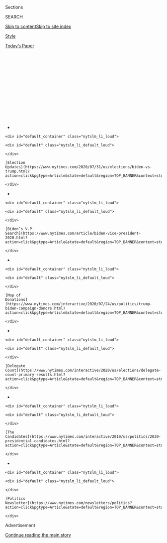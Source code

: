 <div id="app">

<div>

<div>

<div>

<div class="NYTAppHideMasthead css-1q2w90k e1suatyy0">

<div class="section css-ui9rw0 e1suatyy2">

<div class="css-eph4ug er09x8g0">

<div class="css-6n7j50">

</div>

<span class="css-1dv1kvn">Sections</span>

<div class="css-10488qs">

<span class="css-1dv1kvn">SEARCH</span>

</div>

[Skip to content](#site-content)[Skip to site
index](#site-index)

</div>

<div id="masthead-section-label" class="css-1wr3we4 eaxe0e00">

[Style](https://www.nytimes.com/section/style)

</div>

<div class="css-10698na e1huz5gh0">

</div>

</div>

<div id="masthead-bar-one" class="section hasLinks css-15hmgas e1csuq9d3">

<div class="css-uqyvli e1csuq9d0">

</div>

<div class="css-1uqjmks e1csuq9d1">

</div>

<div class="css-9e9ivx">

[](https://myaccount.nytimes.com/auth/login?response_type=cookie&client_id=vi)

</div>

<div class="css-1bvtpon e1csuq9d2">

[Today’s
Paper](https://www.nytimes.com/section/todayspaper)

</div>

</div>

</div>

</div>

<div data-aria-hidden="false">

<div id="site-content" data-role="main">

<div>

<div class="css-1aor85t" style="opacity:0.000000001;z-index:-1;visibility:hidden">

<div class="css-1hqnpie">

<div class="css-epjblv">

<span class="css-17xtcya">[Style](/section/style)</span><span class="css-x15j1o">|</span><span class="css-fwqvlz">The
Political Pundits of
TikTok</span>

</div>

<div class="css-k008qs">

<div class="css-1iwv8en">

<span class="css-18z7m18"></span>

<div>

</div>

</div>

<span class="css-1n6z4y">https://nyti.ms/2PwTYrn</span>

<div class="css-1705lsu">

<div class="css-4xjgmj">

<div class="css-4skfbu" data-role="toolbar" data-aria-label="Social Media Share buttons, Save button, and Comments Panel with current comment count" data-testid="share-tools">

  - 
  - 
  - 
  - 
    
    <div class="css-6n7j50">
    
    </div>

  - 

</div>

</div>

</div>

</div>

</div>

</div>

<div id="NYT_TOP_BANNER_REGION" class="css-13pd83m">

<div>

<div id="styln-elections-notifications-menu" class="section interactive-content interactive-size-medium css-1edisqu">

<div class="css-17ih8de interactive-body">

<div class="nytslm_innerContainer" data-aria-live="polite">

<div class="nytslm_title">

</div>

  - 
    
    <div id="default_container" class="nytslm_li_loud">
    
    <div id="default" class="nytslm_li_default_loud">
    
    </div>
    
    [Election
    Updates](https://www.nytimes.com/2020/07/31/us/elections/biden-vs-trump.html?action=click&pgtype=Article&state=default&region=TOP_BANNER&context=storylines_menu)
    
    </div>

  - 
    
    <div id="default_container" class="nytslm_li_loud">
    
    <div id="default" class="nytslm_li_default_loud">
    
    </div>
    
    [Biden’s V.P.
    Search](https://www.nytimes.com/article/biden-vice-president-2020.html?action=click&pgtype=Article&state=default&region=TOP_BANNER&context=storylines_menu)
    
    </div>

  - 
    
    <div id="default_container" class="nytslm_li_loud">
    
    <div id="default" class="nytslm_li_default_loud">
    
    </div>
    
    [Map of
    Donations](https://www.nytimes.com/interactive/2020/07/24/us/politics/trump-biden-campaign-donors.html?action=click&pgtype=Article&state=default&region=TOP_BANNER&context=storylines_menu)
    
    </div>

  - 
    
    <div id="default_container" class="nytslm_li_loud">
    
    <div id="default" class="nytslm_li_default_loud">
    
    </div>
    
    [Delegate
    Count](https://www.nytimes.com/interactive/2020/us/elections/delegate-count-primary-results.html?action=click&pgtype=Article&state=default&region=TOP_BANNER&context=storylines_menu)
    
    </div>

  - 
    
    <div id="default_container" class="nytslm_li_loud">
    
    <div id="default" class="nytslm_li_default_loud">
    
    </div>
    
    [The
    Candidates](https://www.nytimes.com/interactive/2019/us/politics/2020-presidential-candidates.html?action=click&pgtype=Article&state=default&region=TOP_BANNER&context=storylines_menu)
    
    </div>

  - 
    
    <div id="default_container" class="nytslm_li_loud">
    
    <div id="default" class="nytslm_li_default_loud">
    
    </div>
    
    [Politics
    Newsletter](https://www.nytimes.com/newsletters/politics?action=click&pgtype=Article&state=default&region=TOP_BANNER&context=storylines_menu)
    
    </div>

</div>

</div>

</div>

</div>

</div>

<div id="top-wrapper" class="css-1sy8kpn">

<div id="top-slug" class="css-l9onyx">

Advertisement

</div>

[Continue reading the main
story](#after-top)

<div class="ad top-wrapper" style="text-align:center;height:100%;display:block;min-height:250px">

<div id="top" class="place-ad" data-position="top" data-size-key="top">

</div>

</div>

<div id="after-top">

</div>

</div>

<div>

<div id="sponsor-wrapper" class="css-1hyfx7x">

<div id="sponsor-slug" class="css-19vbshk">

Supported by

</div>

[Continue reading the main
story](#after-sponsor)

<div id="sponsor" class="ad sponsor-wrapper" style="text-align:center;height:100%;display:block">

</div>

<div id="after-sponsor">

</div>

</div>

<div class="css-186x18t">

</div>

<div class="css-1vkm6nb ehdk2mb0">

# The Political Pundits of TikTok

</div>

Teenagers are campaigning, debating, running fact checks and forming
party-based coalitions (hype houses). One of them called it “cable news
for young
people.”

<div class="css-79elbk" data-testid="photoviewer-wrapper">

<div class="css-z3e15g" data-testid="photoviewer-wrapper-hidden">

</div>

<div class="css-1a48zt4 ehw59r15" data-testid="photoviewer-children">

![<span class="css-cnj6d5 e1z0qqy90" itemprop="copyrightHolder"><span class="css-1ly73wi e1tej78p0">Credit...</span><span><span>Illustration
by The New York Times; logos, via
TikTok</span></span></span>](https://static01.nyt.com/images/2020/03/01/fashion/27POLITICStikTok-topart/27POLITICStikTok-topart-articleLarge.jpg?quality=75&auto=webp&disable=upscale)

</div>

</div>

<div class="css-18e8msd">

<div class="css-vp77d3 epjyd6m0">

<div class="css-hus3qt ey68jwv0" data-aria-hidden="true">

[![Taylor
Lorenz](https://static01.nyt.com/images/2020/03/18/reader-center/author-taylor-lorenz/author-taylor-lorenz-thumbLarge.png
"Taylor Lorenz")](https://www.nytimes.com/by/taylor-lorenz)

</div>

<div class="css-1baulvz">

By [<span class="css-1baulvz last-byline" itemprop="name">Taylor
Lorenz</span>](https://www.nytimes.com/by/taylor-lorenz)

</div>

</div>

  - 
    
    <div class="css-ld3wwf e16638kd2">
    
    Published Feb. 27, 2020Updated April 29,
    2020
    
    </div>

  - 
    
    <div class="css-4xjgmj">
    
    <div class="css-pvvomx" data-role="toolbar" data-aria-label="Social Media Share buttons, Save button, and Comments Panel with current comment count" data-testid="share-tools">
    
      - 
      - 
      - 
      - 
        
        <div class="css-6n7j50">
        
        </div>
    
      - 
    
    </div>
    
    </div>

</div>

</div>

<div class="section meteredContent css-1r7ky0e" name="articleBody" itemprop="articleBody">

<div class="css-1fanzo5 StoryBodyCompanionColumn">

<div class="css-53u6y8">

As Twitter and Facebook continue to dominate conversations about social
media and the 2020 presidential election, TikTok is quietly becoming a
political force.

Teenagers in America — many of them too young to vote — are forming
political coalitions on TikTok to campaign for their chosen candidates,
post news updates and fact check opponents. They are sharing real-time
commentary for an audience that is far more likely to watch YouTube
videos than turn on a cable news channel.

</div>

</div>

<div>

</div>

<div class="css-1fanzo5 StoryBodyCompanionColumn">

<div class="css-53u6y8">

In a sense, these TikTok users are building short-form TV networks, each
with a cast of talking heads. On TikTok they’re called hype houses,
named after the high-powered [influencer collab house in Los
Angeles](https://www.nytimes.com/2020/01/03/style/hype-house-los-angeles-tik-tok.html).
These political houses are not physical homes, but virtual, ideological
ones represented by group accounts.

</div>

</div>

<div class="css-1fanzo5 StoryBodyCompanionColumn">

<div class="css-53u6y8">

There are conservative-leaning houses
([@conservativehypehouse](https://www.tiktok.com/@conservativehypehouse),
[@theconservativehypehouse](https://www.tiktok.com/@theconservativehypehouse),
[@TikTokrepublicans](https://www.tiktok.com/@tiktokrepublicans) and
[@therepublicanhypehouse](https://www.tiktok.com/@therepublicanhypehouse),
which amassed more than 217,000 followers in under a month) and liberal
ones ([@liberalhypehouse](https://www.tiktok.com/@liberalhypehouse),
[@leftist.hype.house](https://www.tiktok.com/@leftist.hype.house)).
There are also [bipartisan](https://www.tiktok.com/@camdean699) houses,
for users who love discourse, and undecided houses, for those who aren’t
sure what or whom they love.

“I do feel like TikTok is cable news for young people,” said Sterling
Cade Lewis, 19, who has nearly 100,000 followers. “CNN and Fox and
big-name news media, those are all geared toward people who have
honestly grown up with a longer attention span.”

TikToks, on the other hand, run a maximum of 60 seconds; most videos are
as short as 15. “Being able to make shorter videos and educational
clips, it’s easier to connect with a younger generation who’s just
swiping through their phones 24/7,” Mr. Lewis said.

In recent months, content on TikTok has been [getting more
political](https://www.vox.com/the-goods/2020/1/22/21069469/tiktok-memes-funny-ww3-politics-impeachment-fires).
Before the general election in Britain in December, TikTok users there
[voiced their opinions on
Brexit](https://www.dazeddigital.com/politics/article/47105/1/general-election-tiktok-memes-boris-johnson-jeremy-corbyn-tory-labour)
through popular formats, including lip syncs, skits and “checks”
(self-assessments, essentially). In the United States, political videos
have revolved around the Trump administration, the Democratic
presidential primary and the general presidential election in
November.

</div>

</div>

![](https://static01.nyt.com/images/2020/02/27/autossell/POLITICS-TIKTOK-4/Screen-Shot-2020-02-27-at-12-superJumbo.jpg)

<div class="css-1fanzo5 StoryBodyCompanionColumn">

<div class="css-53u6y8">

The nickname “[Mayo
Pete](https://melmagazine.com/en-us/story/mayo-pete-memes-buttigieg-tiktok-teens),”
for example, was popularized on TikTok, as was [a popular
meme](https://melmagazine.com/en-us/story/camp-pence-tiktok-memes-lgbtq-conversion-therapy)
about Mike Pence, suggesting that he is in favor of gay conversion
therapy. (Vice President Pence is opposed to same-sex marriage, but [he
has never voiced support for conversion
therapy](https://www.nytimes.com/2016/11/30/us/politics/mike-pence-and-conversion-therapy-a-history.html).).
Political hype houses were born out of this enthusiasm for
election-related content.

</div>

</div>

<div class="css-1fanzo5 StoryBodyCompanionColumn">

<div class="css-53u6y8">

Political TikToks often rely on popular trends and dances. In one video,
Kyndal, 14 and a member of @liberalhypehouse, does a dance as she points
to statistics about President Trump’s history of racist
comments.

<div id="NYT_MAIN_CONTENT_1_REGION" class="css-9tf9ac">

<div>

<div id="styln-nfldraft-updates-block" class="section interactive-content interactive-size-medium css-1ftcdic">

<div class="css-17ih8de interactive-body">

<div id="styln-briefing-block" data-asset-id="">

<div class="briefing-block-header-section">

# [Latest Updates: 2020 Election](https://www.nytimes.com/2020/07/31/us/elections/biden-vs-trump.html?action=click&pgtype=Article&state=default&region=MAIN_CONTENT_1&context=storylines_live_updates)

<div class="briefing-block-ts">

Updated 2020-08-01T01:26:45.732Z

</div>

</div>

  - [Kamala Harris, a top vice-presidential contender, confronts double
    standards.](https://www.nytimes.com/2020/07/31/us/elections/biden-vs-trump.html?action=click&pgtype=Article&state=default&region=MAIN_CONTENT_1&context=storylines_live_updates#link-29fdff45)
  - [Karen Bass and Susan Rice are rising on Biden’s vice-presidential
    shortlist.](https://www.nytimes.com/2020/07/31/us/elections/biden-vs-trump.html?action=click&pgtype=Article&state=default&region=MAIN_CONTENT_1&context=storylines_live_updates#link-13ec3d9c)
  - [Trump says Russian bounties to kill U.S. troops ‘never took
    place.’](https://www.nytimes.com/2020/07/31/us/elections/biden-vs-trump.html?action=click&pgtype=Article&state=default&region=MAIN_CONTENT_1&context=storylines_live_updates#link-49e9a016)

<div class="briefing-block-footer">

<div class="briefing-block-footer-meta">

[See more
updates](https://www.nytimes.com/2020/07/31/us/elections/biden-vs-trump.html?action=click&pgtype=Article&state=default&region=MAIN_CONTENT_1&context=storylines_live_updates)

</div>

</div>

</div>

</div>

</div>

</div>

</div>

For the most part, these videos revolve around two candidates: Bernie
Sanders and Mr. Trump. “The Republican hype houses all root for Trump,
and the liberal hype houses all root for Bernie,” said Javon Fonville,
19, the founder of [the progressive hype
house](https://www.tiktok.com/@votebernie2020) (handle:
@votebernie2020).

</div>

</div>

![](https://static01.nyt.com/images/2020/02/27/autossell/politics-tiktok/politics-tiktok-superJumbo.jpg)

![](https://static01.nyt.com/images/2020/02/27/autossell/politics-tiktok2/politics-tiktok2-superJumbo.jpg)

<div class="css-1fanzo5 StoryBodyCompanionColumn">

<div class="css-53u6y8">

Many users are campaigning hard, especially because they may not be of
voting age in time for Nov. 3. “I feel like I am making an impact on the
election even though I can’t vote,” Izzy, 17, said of her pro-Sanders
TikToks.

</div>

</div>

<div class="css-1fanzo5 StoryBodyCompanionColumn">

<div class="css-53u6y8">

Many of these creators look up to YouTube’s political commentators and
have sought to replicate their success on TikTok, where growth can
happen rapidly. [Benjamin
Williams](https://www.tiktok.com/@beanjaminpolitics), 19, said the
platform is ideal for the kind of videos he wants to make and the
audience he hopes to reach. “A lot of political stuff is on Facebook and
Twitter, but Gen Z isn’t really into that stuff,” he said. “With TikTok
you can put politics into comedy and have someone their age talking like
they’re a friend.”

Mr. Williams said he is inspired by YouTubers like Steven Crowder, Tim
Pool and Paul Joseph Watson, a prominent far-right personality and
Infowars contributor who is known for spreading conspiracy theories.

Speaking of which: TikTok has struggled to prevent conspiracy theories
from spreading across the app. Media Matters, a nonprofit, [recently
issued a
report](https://www.mediamatters.org/fake-news/tiktok-hosting-videos-spreading-misinformation-about-coronavirus-despite-platforms-new)
on the platform’s role in spreading false information on the
coronavirus.

</div>

</div>

![](https://static01.nyt.com/images/2020/02/27/style/politics-tiktok-5/politics-tiktok-5-superJumbo.jpg)

<div class="css-1fanzo5 StoryBodyCompanionColumn">

<div class="css-53u6y8">

“It worries me a lot that some of these videos have one million views,”
Kyndal, of @liberalhypehouse, said, referring to the misinformation on
the platform. “Knowing that one million impressionable teens have seen
this video and chosen to believe or not believe it.”

A TikTok spokeswoman wrote in an email: “We encourage our users to have
respectful conversations about the subjects that matter to them.
However, our Community Guidelines do not permit misinformation that
could cause harm to our community or the larger public.”

</div>

</div>

<div class="css-1fanzo5 StoryBodyCompanionColumn">

<div class="css-53u6y8">

For many members of political hype houses, tamping down on
misinformation is a top concern. When various accounts began citing the
claim that Mr. Sanders intended to tax Americans making more than
$29,000 a year at a rate higher than 50 percent, Jordan Tirona, 19,
responded with a video debunking it.

Though they disagree on major issues, members of different political
groups frequently engage with each other. Their videos often go viral
when they “duet” on major issues. (Duetting is a feature on TikTok that
allows users to respond to videos with videos of their own and post them
side by
side.)

</div>

</div>

![](https://static01.nyt.com/images/2020/02/27/style/politics-tiktok3/politics-tiktok3-superJumbo.jpg)

<div class="css-1fanzo5 StoryBodyCompanionColumn">

<div class="css-53u6y8">

The @republicanhypehouse and @liberalhypehouse accounts frequently duet
over [health care reform and corporate tax
rates](https://vm.tiktok.com/bq32C5/). TikTokers across the partisan
divide also take part in live-streamed debates on TikTok.

Cam Higby, 20, the founder of the bipartisan hype house who also posts
under @[republicanism](https://www.tiktok.com/@republicanism), said that
ultimately he wants to build a platform on TikTok where anyone can
promote their opinions, whether they’re on the right or left. He
live-streams himself for hours, debating people on TikTok and Discord.

Many members of Gen Z will be voting for the first time in the 2020
presidential election. Those who can’t have been taking political action
in other ways, especially on social media.

“I think it’s cool when you have people who are like 14 trying to get
involved in politics and educate themselves,” Mr. Higby said. “Those are
the people — they’re not voting this year, but they’ll be voting within
the next
term.”

</div>

</div>

</div>

<div>

</div>

<div>

</div>

<div id="NYT_BELOW_MAIN_CONTENT_REGION">

<div>

<div id="STLYN_guide_v1_STYLN_guide_a" class="section css-l08pwh interactive-content interactive-size-medium">

<div class="css-17ih8de interactive-body">

<div class="g-story g-freebird g-max-limit" data-preview-slug="styln-scroll-guide">

</div>

<div id="g-electionguide-id" class="g-electionguide">

<div class="g-electionguide-container">

<div class="g-electionguide-wrapper">

<div class="g-electionguide-logo">

</div>

# Our 2020 Election Guide

Updated July 31, 2020

  - 
    
    -----
    
    ## The Latest
    
      - President Trump’s assault on the Postal Service is intersecting
        with his attacks on mail-in voting. [Voting rights groups say it
        is a recipe for
        disaster.](https://www.nytimes.com/2020/07/31/us/politics/trump-usps-mail-delays.html?action=click&pgtype=Article&state=default&region=BELOW_MAIN_CONTENT&context=storylines_guide)

  - 
    
    -----
    
    ## Biden’s V.P. Search
    
      - [Here are 13
        women](https://www.nytimes.com/article/biden-vice-president-2020.html?action=click&pgtype=Article&state=default&region=BELOW_MAIN_CONTENT&context=storylines_guide)
        who have been under consideration to be Joe Biden’s running
        mate, and why each might be chosen — and might not be.

  - 
    
    -----
    
    ## Keep Up With Our Coverage
    
      - Get an
        [email](https://www.nytimes.com/newsletters/politics?action=click&pgtype=Article&state=default&region=BELOW_MAIN_CONTENT&context=storylines_guide)
        recapping the day’s news
    
    <!-- end list -->
    
      - Download our mobile app on
        [iOS](https://apps.apple.com/us/app/nytimes/id284862083?ls=1&mat_click_id=5c79ae7455014fd1bd66b5610c05b8f2-20191112-16948&referrer=mat_click_id%3D5c79ae7455014fd1bd66b5610c05b8f2-20191112-16948%26link_click_id%3D722930677036718082)
        and
        [Android](http://a.localytics.com/android?id=com.nytimes.android&referrer=utm_source%3Dother_nyt_mobile_web%26utm_medium%3DWeb%2520page%26utm_term%3DGeneral%2520Mobile%2520Page%26utm_campaign%3DNYT%2520Mobile%2520General%2520Page)
        and turn on Breaking News and Politics alerts

</div>

</div>

</div>

</div>

</div>

</div>

</div>

<div>

</div>

<div>

<div id="bottom-wrapper" class="css-1ede5it">

<div id="bottom-slug" class="css-l9onyx">

Advertisement

</div>

[Continue reading the main
story](#after-bottom)

<div id="bottom" class="ad bottom-wrapper" style="text-align:center;height:100%;display:block;min-height:90px">

</div>

<div id="after-bottom">

</div>

</div>

</div>

</div>

</div>

## Site Index

<div>

</div>

## Site Information Navigation

  - [© <span>2020</span> <span>The New York Times
    Company</span>](https://help.nytimes.com/hc/en-us/articles/115014792127-Copyright-notice)

<!-- end list -->

  - [NYTCo](https://www.nytco.com/)
  - [Contact
    Us](https://help.nytimes.com/hc/en-us/articles/115015385887-Contact-Us)
  - [Work with us](https://www.nytco.com/careers/)
  - [Advertise](https://nytmediakit.com/)
  - [T Brand Studio](http://www.tbrandstudio.com/)
  - [Your Ad
    Choices](https://www.nytimes.com/privacy/cookie-policy#how-do-i-manage-trackers)
  - [Privacy](https://www.nytimes.com/privacy)
  - [Terms of
    Service](https://help.nytimes.com/hc/en-us/articles/115014893428-Terms-of-service)
  - [Terms of
    Sale](https://help.nytimes.com/hc/en-us/articles/115014893968-Terms-of-sale)
  - [Site
    Map](https://spiderbites.nytimes.com)
  - [Help](https://help.nytimes.com/hc/en-us)
  - [Subscriptions](https://www.nytimes.com/subscription?campaignId=37WXW)

</div>

</div>

</div>

</div>
